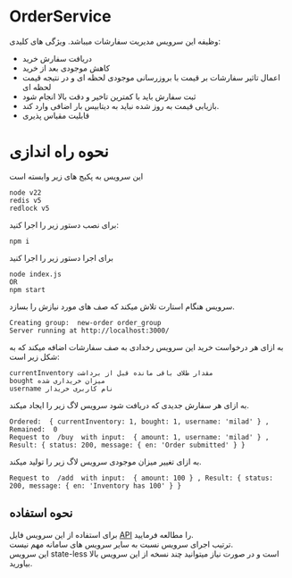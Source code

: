# OrderService
وظیفه این سرویس مدیریت سفارشات میباشد.
ویژگی های کلیدی:
- دریافت سفارش خرید
- کاهش موجودی بعد از خرید
- اعمال تاثیر سفارشات بر قیمت با بروزرسانی موجودی لحظه ای و در نتیجه قیمت لحظه ای
- ثبت سفارش باید با کمترین تاخیر و دقت بالا انجام شود
- بازیابی قیمت به روز شده نباید به دیتابیس بار اضافی وارد کند.
- قابلیت مقیاس پذیری


# نحوه راه اندازی
این سرویس به پکیج های زیر وابسته است
```
node v22
redis v5
redlock v5
```
برای نصب دستور زیر را اجرا کنید:
```
npm i
```

برای اجرا دستور زیر را اجرا کنید
```
node index.js
OR
npm start
```
سرویس هنگام استارت تلاش میکند که صف های مورد نیازش را بسازد.
```
Creating group:  new-order order_group
Server running at http://localhost:3000/
```
به ازای هر درخواست خرید این سرویس رخدادی به صف سفارشات اضافه میکند که به شکل زیر است:

```
currentInventory مقدار طلای باقی مانده قبل از برداشت
bought میزان خریداری شده
username نام کاربری خریدار
```
به ازای هر سفارش جدیدی که دریافت شود سرویس لاگ زیر را ایجاد میکند.
```
Ordered:  { currentInventory: 1, bought: 1, username: 'milad' } , Remained:  0
Request to  /buy  with input:  { amount: 1, username: 'milad' } , Result: { status: 200, message: { en: 'Order submitted' } }
```
به ازای تغییر میزان موجودی سرویس لاگ زیر را تولید میکند.
```
Request to  /add  with input:  { amount: 100 } , Result: { status: 200, message: { en: 'Inventory has 100' } }
```

## نحوه استفاده
برای استفاده از این سرویس فایل [API](./Docs/API.md) را مطالعه فرمایید.    
ترتیب اجرای سرویس نسبت به سایر سرویس های سامانه مهم نیست.   
این سرویس state-less است و در صورت نیاز میتوانید چند نسخه از این سرویس بالا بیاورید.
